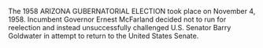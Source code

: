 The 1958 ARIZONA GUBERNATORIAL ELECTION took place on November 4, 1958. Incumbent Governor Ernest McFarland decided not to run for reelection and instead unsuccessfully challenged U.S. Senator Barry Goldwater in attempt to return to the United States Senate.
